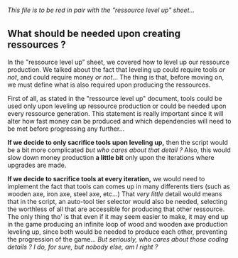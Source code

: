 ###### *This file is to be red in pair with the "ressource level up" sheet...*

## What should be needed upon creating ressources ?

In the "ressource level up" sheet, we covered how to level up our ressource production.
We talked about the fact that leveling up could require tools *or not*, and could require money *or not*...
The thing is that, before moving on, we must define what is also required upon producing the ressources.

First of all, as stated in the "ressource level up" document, tools could be used only upon leveling up ressource production or could be needed upon every ressource generation.
This statement is really important since it will alter how fast money can be produced and which dependencies will need to be met before progressing any further...

**If we decide to only sacrifice tools upon leveling up,** then the script would be a bit more complicated *but who cares about that detail ?*
Also, this would slow down money production **a little bit** only upon the iterations where upgrades are made.

**If we decide to sacrifice tools at every iteration,** we would need to implement the fact that tools can comes up in many differents tiers (such as wooden axe, iron axe, steel axe, etc...)
That *very little* detail would means that in the script, an auto-tool tier selector would also be needed, selecting the worthless of all that are accessible for producing that other ressource.
The only thing tho' is that even if it may seem easier to make, it may end up in the game producing an infinite loop of wood and wooden axe production leveling up, since both would be needed to produce each other, preventing the progression of the game...
*But seriously, who cares about those coding details ? I do, for sure, but nobody else, am I right ?*

